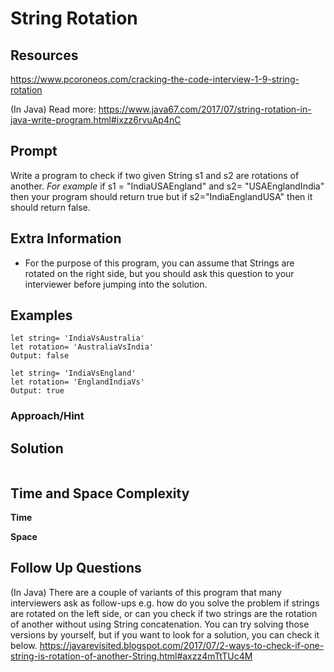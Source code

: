 # String Rotation

## Resources

https://www.pcoroneos.com/cracking-the-code-interview-1-9-string-rotation

(In Java)
Read more: https://www.java67.com/2017/07/string-rotation-in-java-write-program.html#ixzz6rvuAp4nC

## Prompt

Write a program to check if two given String s1 and s2 are rotations of another.
_For example_
if s1 = "IndiaUSAEngland" and s2= "USAEnglandIndia" then your program should return true but if s2="IndiaEnglandUSA" then it should return false.

## Extra Information

- For the purpose of this program, you can assume that Strings are rotated on the right side, but you should ask this question to your interviewer before jumping into the solution.

## Examples

```
let string= 'IndiaVsAustralia'
let rotation= 'AustraliaVsIndia'
Output: false
```

```
let string= 'IndiaVsEngland'
let rotation= 'EnglandIndiaVs'
Output: true
```

### Approach/Hint

## Solution

```

```

## Time and Space Complexity

**Time**

**Space**

## Follow Up Questions

(In Java)
There are a couple of variants of this program that many interviewers ask as follow-ups e.g. how do you solve the problem if strings are rotated on the left side, or can you check if two strings are the rotation of another without using String concatenation. You can try solving those versions by yourself, but if you want to look for a solution, you can check it below.
https://javarevisited.blogspot.com/2017/07/2-ways-to-check-if-one-string-is-rotation-of-another-String.html#axzz4mTtTUc4M
